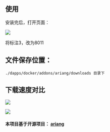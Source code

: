 ## 使用

安装完后，打开页面：

![](http://img02.shangguantv.com/pic/20191104144310.png)

将标注3，改为8011

## 文件保存位置：
    
    ./dapps/docker/addons/ariang/downloads 目录下

## 下载速度对比

![](https://i.loli.net/2019/11/04/RoxOCNnWEdaHFLw.png)

![](https://i.loli.net/2019/11/06/G5h1pMCSLD7RqQz.png)

#### 本项目基于开源项目： [ariang](https://github.com/mayswind/AriaNg)





